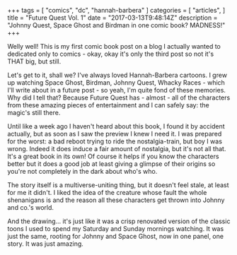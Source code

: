 +++
tags = [
  "comics",
  "dc",
  "hannah-barbera"
]
categories = [
  "articles",
]
title = "Future Quest Vol. 1"
date = "2017-03-13T9:48:14Z"
description = "Johnny Quest, Space Ghost and Birdman in one comic book? MADNESS!"
+++

Welly well! This is my first comic book post on a blog I actually wanted to dedicated only to comics - okay, okay it's only the third post so not it's THAT big, but still.

Let's get to it, shall we? I've always loved Hannah-Barbera cartoons. I grew up watching Space Ghost, Birdman, Johnny Quest, Whacky Races - which I'll write about in a future post - so yeah, I'm quite fond of these memories. Why did I tell that? Because Future Quest has - almost - all of the characters from these amazing pieces of entertainment and I can safely say: the magic's still there.

Until like a week ago I haven't heard about this book, I found it by accident actually, but as soon as I saw the preview I knew I need it. I was prepared for the worst: a bad reboot trying to ride the nostalgia-train, but boy I was wrong. Indeed it does induce a fair amount of nostalgia, but it's not all that. It's a great book in its own! Of course it helps if you know the characters better but it does a good job at least giving a glimpse of their origins so you're not completely in the dark about who's who.

The story itself is a multiverse-uniting thing, but it doesn't feel stale, at least for me it didn't. I liked the idea of the creature whose fault the whole shenanigans is and the reason all these characters get thrown into Johnny and co.'s world.

And the drawing... it's just like it was a crisp renovated version of the classic toons I used to spend my Saturday and Sunday mornings watching. It was just the same, rooting for Johnny and Space Ghost, now in one panel, one story. It was just amazing.